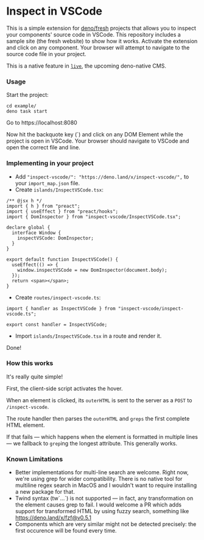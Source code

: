 # Inspect in VSCode

This is a simple extension for [deno/fresh](https://fresh.deno.dev) projects that allows you to inspect your components' source code in VSCode. This repository includes a sample site (the fresh website) to show how it works. Activate the extension and click on any component. Your browser will attempt to navigate to the source code file in your project.

This is a native feature in [`live`](https://github.com/deco-cx/live), the upcoming deno-native CMS.

### Usage

Start the project:

```
cd example/
deno task start
```

Go to https://localhost:8080

Now hit the backquote key (`) and click on any DOM Element while the project is open in VSCode. Your browser should navigate to VSCode and open the correct file and line.

### Implementing in your project

- Add `"inspect-vscode/": "https://deno.land/x/inspect-vscode/",` to your `import_map.json` file.
- Create `islands/InspectVSCode.tsx`:
```tsx
/** @jsx h */
import { h } from "preact";
import { useEffect } from "preact/hooks";
import { DomInspector } from "inspect-vscode/InspectVSCode.tsx";

declare global {
  interface Window {
    inspectVSCode: DomInspector;
  }
}

export default function InspectVSCode() {
  useEffect(() => {
    window.inspectVSCode = new DomInspector(document.body);
  });
  return <span></span>;
}
```
- Create `routes/inspect-vscode.ts`:
```tsx
import { handler as InspectVSCode } from "inspect-vscode/inspect-vscode.ts";

export const handler = InspectVSCode;
```
- Import `islands/InspectVSCode.tsx` in a route and render it.

Done!

### How this works

It's really quite simple! 

First, the client-side script activates the hover. 

When an element is clicked, its `outerHTML` is sent to the server as a `POST` to `/inspect-vscode`.

The route handler then parses the `outerHTML` and `greps` the first complete HTML element. 

If that fails — which happens when the element is formatted in multiple lines — we fallback to `grep`ing the longest attribute. This generally works.


### Known Limitations

- Better implementations for multi-line search are welcome. Right now, we're using grep for wider compatibility. There is no native tool for multiline regex search in MacOS and I wouldn't want to require installing a new package for that.
- Twind syntax (tw\`...\`) is not supported — in fact, any transformation on the element causes grep to fail. I would welcome a PR which adds support for transformed HTML by using fuzzy search, something like https://deno.land/x/fzf@v0.5.1 
- Components which are very similar might not be detected precisely: the first occurence will be found every time.

